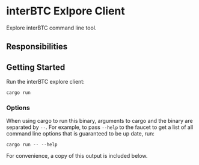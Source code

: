 # interBTC Exlpore Client

Explore interBTC command line tool.

## Responsibilities

## Getting Started

Run the interBTC explore client:

```
cargo run
```

### Options

When using cargo to run this binary, arguments to cargo and the binary are separated by `--`. For example, to pass `--help` to the faucet to get a list of all command line options that is guaranteed to be up date, run:

```
cargo run -- --help
```

For convenience, a copy of this output is included below.
```
```
